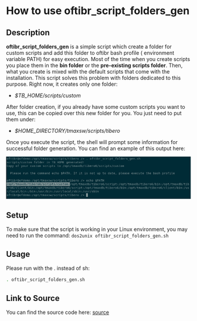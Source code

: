 # How to use oftibr_script_folders_gen

## Description

__oftibr_script_folders_gen__ is a simple script which create a folder for custom scripts and add this folder to oftibr bash profile ( environment variable PATH) for easy execution. Most of the time when you create scripts you place them in the __bin folder__ or the __pre-existing scripts folder__. Then, what you create is mixed with the default scripts that come with the installation. This script solves this problem with folders dedicated to this purpose. Right now, it creates only one folder:

- *$TB_HOME/scripts/custom*

After folder creation, if you already have some custom scripts you want to use, this can be copied over this new folder for you. You just need to put them under:

- *$HOME_DIRECTORY/tmaxsw/scripts/tibero*

Once you execute the script, the shell will prompt some information for successful folder generation. You can find an example of this output here:

<img src="../source/output.png" title="Output">

## Setup

To make sure that the script is working in your Linux environment, you may need to run the command: `dos2unix oftibr_script_folders_gen.sh`

## Usage

Please run with the . instead of sh:
```bash
. oftibr_script_folders_gen.sh
```

## Link to Source

You can find the source code here: [source](../source/oftibr_script_folders_gen.sh)